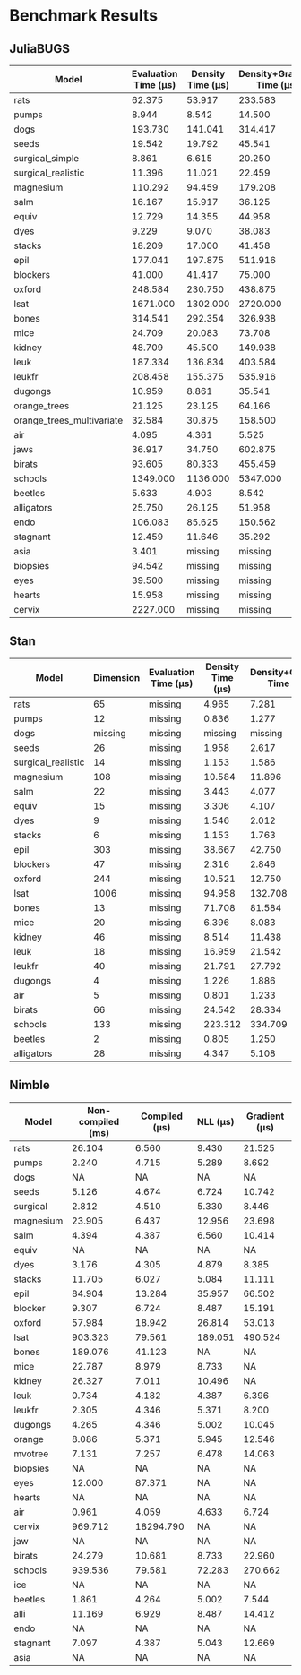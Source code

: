 # Benchmark Results

## JuliaBUGS

| Model | Evaluation Time (μs) | Density Time (μs) | Density+Gradient Time (μs) | Parameter Count | Data Count |
|-------|---------------------|-------------------|---------------------------|-----------------|------------|
| rats | 62.375 | 53.917 | 233.583 | 65 | 150 |
| pumps | 8.944 | 8.542 | 14.500 | 12 | 10 |
| dogs | 193.730 | 141.041 | 314.417 | 2 | 720 |
| seeds | 19.542 | 19.792 | 45.541 | 26 | 21 |
| surgical_simple | 8.861 | 6.615 | 20.250 | 12 | 12 |
| surgical_realistic | 11.396 | 11.021 | 22.459 | 14 | 12 |
| magnesium | 110.292 | 94.459 | 179.208 | 108 | 96 |
| salm | 16.167 | 15.917 | 36.125 | 22 | 18 |
| equiv | 12.729 | 14.355 | 44.958 | 15 | 20 |
| dyes | 9.229 | 9.070 | 38.083 | 9 | 30 |
| stacks | 18.209 | 17.000 | 41.458 | 6 | 21 |
| epil | 177.041 | 197.875 | 511.916 | 303 | 236 |
| blockers | 41.000 | 41.417 | 75.000 | 47 | 44 |
| oxford | 248.584 | 230.750 | 438.875 | 244 | 240 |
| lsat | 1671.000 | 1302.000 | 2720.000 | 1006 | 5000 |
| bones | 314.541 | 292.354 | 326.938 | 33 | 422 |
| mice | 24.709 | 20.083 | 73.708 | 20 | 65 |
| kidney | 48.709 | 45.500 | 149.938 | 64 | 58 |
| leuk | 187.334 | 136.834 | 403.584 | 18 | 714 |
| leukfr | 208.458 | 155.375 | 535.916 | 40 | 714 |
| dugongs | 10.959 | 8.861 | 35.541 | 4 | 27 |
| orange_trees | 21.125 | 23.125 | 64.166 | 22 | 35 |
| orange_trees_multivariate | 32.584 | 30.875 | 158.500 | 8 | 35 |
| air | 4.095 | 4.361 | 5.525 | 5 | 3 |
| jaws | 36.917 | 34.750 | 602.875 | 3 | 20 |
| birats | 93.605 | 80.333 | 455.459 | 33 | 150 |
| schools | 1349.000 | 1136.000 | 5347.000 | 50 | 1978 |
| beetles | 5.633 | 4.903 | 8.542 | 2 | 8 |
| alligators | 25.750 | 26.125 | 51.958 | 28 | 40 |
| endo | 106.083 | 85.625 | 150.562 | 1 | 183 |
| stagnant | 12.459 | 11.646 | 35.292 | 5 | 29 |
| asia | 3.401 | missing | missing | 5 | 1 |
| biopsies | 94.542 | missing | missing | 161 | 157 |
| eyes | 39.500 | missing | missing | 50 | 50 |
| hearts | 15.958 | missing | missing | 14 | 12 |
| cervix | 2227.000 | missing | missing | 1936 | 4203 |

## Stan

| Model | Dimension | Evaluation Time (μs) | Density Time (μs) | Density+Gradient Time (μs) |
|-------|-----------|---------------------|-------------------|---------------------------|
| rats | 65 | missing | 4.965 | 7.281 |
| pumps | 12 | missing | 0.836 | 1.277 |
| dogs | missing | missing | missing | missing |
| seeds | 26 | missing | 1.958 | 2.617 |
| surgical_realistic | 14 | missing | 1.153 | 1.586 |
| magnesium | 108 | missing | 10.584 | 11.896 |
| salm | 22 | missing | 3.443 | 4.077 |
| equiv | 15 | missing | 3.306 | 4.107 |
| dyes | 9 | missing | 1.546 | 2.012 |
| stacks | 6 | missing | 1.153 | 1.763 |
| epil | 303 | missing | 38.667 | 42.750 |
| blockers | 47 | missing | 2.316 | 2.846 |
| oxford | 244 | missing | 10.521 | 12.750 |
| lsat | 1006 | missing | 94.958 | 132.708 |
| bones | 13 | missing | 71.708 | 81.584 |
| mice | 20 | missing | 6.396 | 8.083 |
| kidney | 46 | missing | 8.514 | 11.438 |
| leuk | 18 | missing | 16.959 | 21.542 |
| leukfr | 40 | missing | 21.791 | 27.792 |
| dugongs | 4 | missing | 1.226 | 1.886 |
| air | 5 | missing | 0.801 | 1.233 |
| birats | 66 | missing | 24.542 | 28.334 |
| schools | 133 | missing | 223.312 | 334.709 |
| beetles | 2 | missing | 0.805 | 1.250 |
| alligators | 28 | missing | 4.347 | 5.108 |

## Nimble

| Model | Non-compiled (ms) | Compiled (μs) | NLL (μs) | Gradient (μs) |
|-------|------------------|---------------|-----------|---------------|
| rats | 26.104 | 6.560 | 9.430 | 21.525 |
| pumps | 2.240 | 4.715 | 5.289 | 8.692 |
| dogs | NA | NA | NA | NA |
| seeds | 5.126 | 4.674 | 6.724 | 10.742 |
| surgical | 2.812 | 4.510 | 5.330 | 8.446 |
| magnesium | 23.905 | 6.437 | 12.956 | 23.698 |
| salm | 4.394 | 4.387 | 6.560 | 10.414 |
| equiv | NA | NA | NA | NA |
| dyes | 3.176 | 4.305 | 4.879 | 8.385 |
| stacks | 11.705 | 6.027 | 5.084 | 11.111 |
| epil | 84.904 | 13.284 | 35.957 | 66.502 |
| blocker | 9.307 | 6.724 | 8.487 | 15.191 |
| oxford | 57.984 | 18.942 | 26.814 | 53.013 |
| lsat | 903.323 | 79.561 | 189.051 | 490.524 |
| bones | 189.076 | 41.123 | NA | NA |
| mice | 22.787 | 8.979 | 8.733 | NA |
| kidney | 26.327 | 7.011 | 10.496 | NA |
| leuk | 0.734 | 4.182 | 4.387 | 6.396 |
| leukfr | 2.305 | 4.346 | 5.371 | 8.200 |
| dugongs | 4.265 | 4.346 | 5.002 | 10.045 |
| orange | 8.086 | 5.371 | 5.945 | 12.546 |
| mvotree | 7.131 | 7.257 | 6.478 | 14.063 |
| biopsies | NA | NA | NA | NA |
| eyes | 12.000 | 87.371 | NA | NA |
| hearts | NA | NA | NA | NA |
| air | 0.961 | 4.059 | 4.633 | 6.724 |
| cervix | 969.712 | 18294.790 | NA | NA |
| jaw | NA | NA | NA | NA |
| birats | 24.279 | 10.681 | 8.733 | 22.960 |
| schools | 939.536 | 79.581 | 72.283 | 270.662 |
| ice | NA | NA | NA | NA |
| beetles | 1.861 | 4.264 | 5.002 | 7.544 |
| alli | 11.169 | 6.929 | 8.487 | 14.412 |
| endo | NA | NA | NA | NA |
| stagnant | 7.097 | 4.387 | 5.043 | 12.669 |
| asia | NA | NA | NA | NA |
